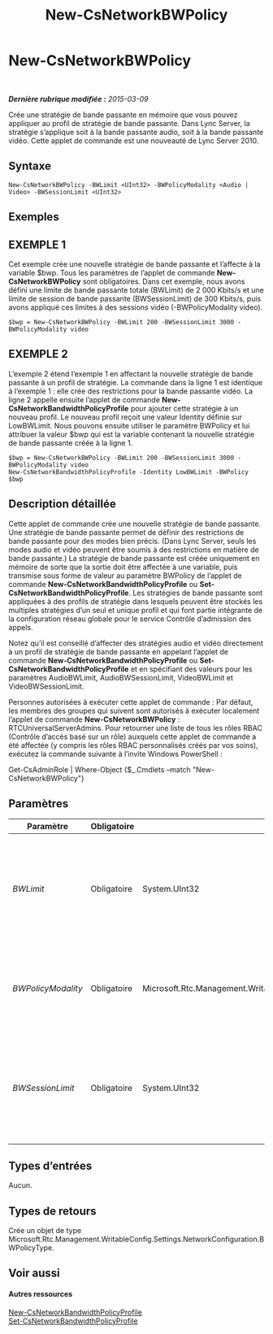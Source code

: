 ﻿---
title: New-CsNetworkBWPolicy
TOCTitle: New-CsNetworkBWPolicy
ms:assetid: bbc91bd1-453c-4ae6-bb77-3b6be9429ed0
ms:mtpsurl: https://technet.microsoft.com/fr-fr/library/Gg412916(v=OCS.15)
ms:contentKeyID: 49298680
ms.date: 05/20/2016
mtps_version: v=OCS.15
ms.translationtype: HT
---

# New-CsNetworkBWPolicy

 

_**Dernière rubrique modifiée :** 2015-03-09_

Crée une stratégie de bande passante en mémoire que vous pouvez appliquer au profil de stratégie de bande passante. Dans Lync Server, la stratégie s’applique soit à la bande passante audio, soit à la bande passante vidéo. Cette applet de commande est une nouveauté de Lync Server 2010.

## Syntaxe

    New-CsNetworkBWPolicy -BWLimit <UInt32> -BWPolicyModality <Audio | Video> -BWSessionLimit <UInt32>

## Exemples

## EXEMPLE 1

Cet exemple crée une nouvelle stratégie de bande passante et l’affecte à la variable $bwp. Tous les paramètres de l’applet de commande **New-CsNetworkBWPolicy** sont obligatoires. Dans cet exemple, nous avons défini une limite de bande passante totale (BWLimit) de 2 000 Kbits/s et une limite de session de bande passante (BWSessionLimit) de 300 Kbits/s, puis avons appliqué ces limites à des sessions vidéo (-BWPolicyModality video).

    $bwp = New-CsNetworkBWPolicy -BWLimit 200 -BWSessionLimit 3000 -BWPolicyModality video

## EXEMPLE 2

L’exemple 2 étend l’exemple 1 en affectant la nouvelle stratégie de bande passante à un profil de stratégie. La commande dans la ligne 1 est identique à l’exemple 1 : elle crée des restrictions pour la bande passante vidéo. La ligne 2 appelle ensuite l’applet de commande **New-CsNetworkBandwidthPolicyProfile** pour ajouter cette stratégie à un nouveau profil. Le nouveau profil reçoit une valeur Identity définie sur LowBWLimit. Nous pouvons ensuite utiliser le paramètre BWPolicy et lui attribuer la valeur $bwp qui est la variable contenant la nouvelle stratégie de bande passante créée à la ligne 1.

    $bwp = New-CsNetworkBWPolicy -BWLimit 200 -BWSessionLimit 3000 -BWPolicyModality video
    New-CsNetworkBandwidthPolicyProfile -Identity LowBWLimit -BWPolicy $bwp

## Description détaillée

Cette applet de commande crée une nouvelle stratégie de bande passante. Une stratégie de bande passante permet de définir des restrictions de bande passante pour des modes bien précis. (Dans Lync Server, seuls les modes audio et vidéo peuvent être soumis à des restrictions en matière de bande passante.) La stratégie de bande passante est créée uniquement en mémoire de sorte que la sortie doit être affectée à une variable, puis transmise sous forme de valeur au paramètre BWPolicy de l’applet de commande **New-CsNetworkBandwidthPolicyProfile** ou **Set-CsNetworkBandwidthPolicyProfile**. Les stratégies de bande passante sont appliquées à des profils de stratégie dans lesquels peuvent être stockés les multiples stratégies d’un seul et unique profil et qui font partie intégrante de la configuration réseau globale pour le service Contrôle d’admission des appels.

Notez qu’il est conseillé d’affecter des stratégies audio et vidéo directement à un profil de stratégie de bande passante en appelant l’applet de commande **New-CsNetworkBandwidthPolicyProfile** ou **Set-CsNetworkBandwidthPolicyProfile** et en spécifiant des valeurs pour les paramètres AudioBWLimit, AudioBWSessionLimit, VideoBWLimit et VideoBWSessionLimit.

Personnes autorisées à exécuter cette applet de commande : Par défaut, les membres des groupes qui suivent sont autorisés à exécuter localement l’applet de commande **New-CsNetworkBWPolicy** : RTCUniversalServerAdmins. Pour retourner une liste de tous les rôles RBAC (Contrôle d’accès basé sur un rôle) auxquels cette applet de commande a été affectée (y compris les rôles RBAC personnalisés créés par vos soins), exécutez la commande suivante à l’invite Windows PowerShell :

Get-CsAdminRole | Where-Object {$\_.Cmdlets –match "New-CsNetworkBWPolicy"}

## Paramètres


<table>
<colgroup>
<col style="width: 25%" />
<col style="width: 25%" />
<col style="width: 25%" />
<col style="width: 25%" />
</colgroup>
<thead>
<tr class="header">
<th>Paramètre</th>
<th>Obligatoire</th>
<th>Type</th>
<th>Description</th>
</tr>
</thead>
<tbody>
<tr class="odd">
<td><p><em>BWLimit</em></p></td>
<td><p>Obligatoire</p></td>
<td><p>System.UInt32</p></td>
<td><p>Bande passante maximale totale (en Kbits/s) pour toutes les sessions simultanées du type spécifié dans le paramètre BWPolicyModality.</p></td>
</tr>
<tr class="even">
<td><p><em>BWPolicyModality</em></p></td>
<td><p>Obligatoire</p></td>
<td><p>Microsoft.Rtc.Management.WritableConfig.Settings.NetworkConfiguration.BWPolicyModality</p></td>
<td><p>Détermine le type de bande passante visé par des restrictions.</p>
<p>Valeurs valides : Audio, Video</p></td>
</tr>
<tr class="odd">
<td><p><em>BWSessionLimit</em></p></td>
<td><p>Obligatoire</p></td>
<td><p>System.UInt32</p></td>
<td><p>Bande passante maximale totale (en Kbits/s) autorisée pour une session unique du type spécifié dans le paramètre BWPolicyModality.</p></td>
</tr>
</tbody>
</table>


## Types d’entrées

Aucun.

## Types de retours

Crée un objet de type Microsoft.Rtc.Management.WritableConfig.Settings.NetworkConfiguration.BWPolicyType.

## Voir aussi

#### Autres ressources

[New-CsNetworkBandwidthPolicyProfile](new-csnetworkbandwidthpolicyprofile.md)  
[Set-CsNetworkBandwidthPolicyProfile](set-csnetworkbandwidthpolicyprofile.md)

